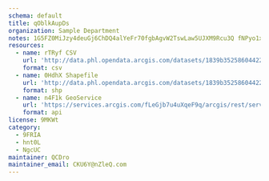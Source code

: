 ```yaml
---
schema: default
title: qOblkAupDs 
organization: Sample Department 
notes: 1G5FZ0MiJzy4deuGj6ChDQ4alYeFr70fgbAgvW2TswLaw5UJXM9Rcu3Q fNPyo1xdkZhlm9v7sTmIr nXIpVK8DpSPSOz6UYEVjL 
resources:
  - name: rTRyf CSV
    url: 'http://data.phl.opendata.arcgis.com/datasets/1839b35258604422b0b520cbb668df0d_0.csv'
    format: csv
  - name: 0HdhX Shapefile
    url: 'http://data.phl.opendata.arcgis.com/datasets/1839b35258604422b0b520cbb668df0d_0.zip'
    format: shp
  - name: n4F1k GeoService
    url: 'https://services.arcgis.com/fLeGjb7u4uXqeF9q/arcgis/rest/services/Air_Monitoring_Stations/FeatureServer/0/query'
    format: api
license: 9MKWt 
category:
  - 9FRIA 
  - hnt0L 
  - NgcUC 
maintainer: QCDro  
maintainer_email: CKU6Y@nZleQ.com
---
```

